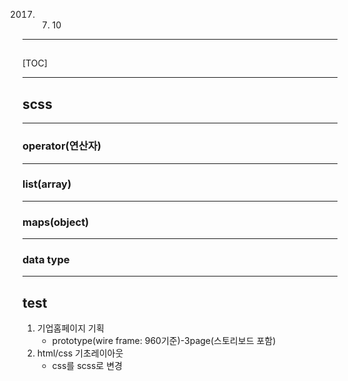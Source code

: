 2017. 7. 10

---

## 

[TOC]

---

## scss

 ---

### operator(연산자)



---

### list(array)



---

### maps(object)

---

### data type

---

## test

1. 기업홈페이지 기획
    - prototype(wire frame: 960기준)-3page(스토리보드 포함)
2. html/css 기초레이아웃
    - css를 scss로 변경



